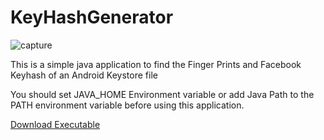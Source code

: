 # KeyHashGenerator
![capture](https://user-images.githubusercontent.com/11626665/31324553-6fe52dfc-acd1-11e7-9118-0a541d41e859.PNG)

This is a simple java application to find the Finger Prints and Facebook Keyhash of an Android Keystore file

You should set JAVA_HOME Environment variable or add Java Path to the PATH environment variable before using this application.

[Download Executable](https://github.com/arunelectra/KeyHashGenerator/blob/master/KeyHashGenerator.zip)
